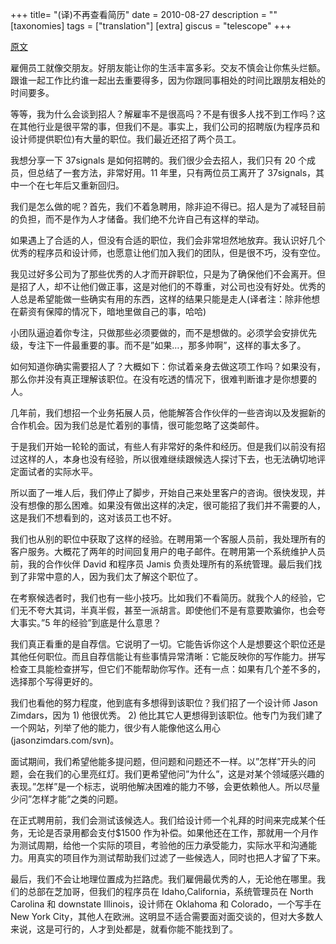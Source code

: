 +++
title= "(译)不再查看简历"
date = 2010-08-27
description = ""
[taxonomies]
tags = ["translation"]
[extra]
giscus = "telescope"
+++

<a href="http://www.inc.com/magazine/20100601/never-read-another-resume_Printer_Friendly.html">原文</a>

雇佣员工就像交朋友。好朋友能让你的生活丰富多彩。交友不慎会让你焦头烂额。跟谁一起工作比约谁一起出去重要得多，因为你跟同事相处的时间比跟朋友相处的时间要多。

等等，我为什么会谈到招人？解雇率不是很高吗？不是有很多人找不到工作吗？这在其他行业是很平常的事，但我们不是。事实上，我们公司的招聘版(为程序员和设计师提供职位)有大量的职位。我们最近还招了两个员工。

我想分享一下 37signals 是如何招聘的。我们很少会去招人，我们只有 20 个成员，但总结了一套方法，非常好用。11 年里，只有两位员工离开了 37signals，其中一个在七年后又重新回归。

我们是怎么做的呢？首先，我们不着急聘用，除非迫不得已。招人是为了减轻目前的负担，而不是作为人才储备。我们绝不允许自己有这样的举动。

如果遇上了合适的人，但没有合适的职位，我们会非常坦然地放弃。我认识好几个优秀的程序员和设计师，也愿意让他们加入我们的团队，但是很不巧，没有空位。

我见过好多公司为了那些优秀的人才而开辟职位，只是为了确保他们不会离开。但是招了人，却不让他们做正事，这是对他们的不尊重，对公司也没有好处。优秀的人总是希望能做一些确实有用的东西，这样的结果只能是走人(译者注：除非他想在薪资有保障的情况下，暗地里做自己的事，哈哈)

小团队逼迫着你专注，只做那些必须要做的，而不是想做的。必须学会安排优先级，专注下一件最重要的事。而不是”如果…，那多帅啊”，这样的事太多了。

如何知道你确实需要招人了？大概如下：你试着亲身去做这项工作吗？如果没有，那么你并没有真正理解该职位。在没有吃透的情况下，很难判断谁才是你想要的人。

几年前，我们想招一个业务拓展人员，他能解答合作伙伴的一些咨询以及发掘新的合作机会。因为我们总是忙着别的事情，很可能忽略了这类邮件。

于是我们开始一轮轮的面试，有些人有非常好的条件和经历。但是我们以前没有招过这样的人，本身也没有经验，所以很难继续跟候选人探讨下去，也无法确切地评定面试者的实际水平。

所以面了一堆人后，我们停止了脚步，开始自己来处里客户的咨询。很快发现，并没有想像的那么困难。如果没有做出这样的决定，很可能招了我们并不需要的人，这是我们不想看到的，这对该员工也不好。

我们也从别的职位中获取了这样的经验。在聘用第一个客服人员前，我处理所有的客户服务。大概花了两年的时间回复用户的电子邮件。在聘用第一个系统维护人员前，我的合作伙伴 David 和程序员 Jamis 负责处理所有的系统管理。最后我们找到了非常中意的人，因为我们太了解这个职位了。

在考察候选者时，我们也有一些小技巧。比如我们不看简历。就我个人的经验，它们无不夸大其词，半真半假，甚至一派胡言。即使他们不是有意要欺骗你，也会夸大事实。”5 年的经验”到底是什么意思？

我们真正看重的是自荐信。它说明了一切。它能告诉你这个人是想要这个职位还是其他任何职位。而且自荐信能让有些事情异常清晰：它能反映你的写作能力。拼写检查工具能检查拼写，但它们不能帮助你写作。还有一点：如果有几个差不多的，选择那个写得更好的。

我们也看他的努力程度，他到底有多想得到该职位？我们招了一个设计师 Jason Zimdars，因为 1) 他很优秀。 2) 他比其它人更想得到该职位。他专门为我们建了一个网站，列举了他的能力，很少有人能像他这么用心(jasonzimdars.com/svn)。

面试期间，我们希望他能多提问题，但问题和问题还不一样。以”怎样”开头的问题，会在我们的心里亮红灯。我们更希望他问”为什么”，这是对某个领域感兴趣的表现。”怎样”是一个标志，说明他解决困难的能力不够，会更依赖他人。所以尽量少问”怎样才能”之类的问题。

在正式聘用前，我们会测试该候选人。我们给设计师一个礼拜的时间来完成某个任务，无论是否录用都会支付$1500 作为补偿。如果他还在工作，那就用一个月作为测试周期，给他一个实际的项目，考验他的压力承受能力，实际水平和沟通能力。用真实的项目作为测试帮助我们过滤了一些候选人，同时也把人才留了下来。

最后，我们不会让地理位置成为拦路虎。我们雇佣最优秀的人，无论他在哪里。我们的总部在芝加哥，但我们的程序员在 Idaho,California，系统管理员在 North Carolina 和 downstate Illinois，设计师在 Oklahoma 和 Colorado，一个写手在 New York City，其他人在欧洲。这明显不适合需要面对面交谈的，但对大多数人来说，这是可行的，人才到处都是，就看你能不能找到了。
